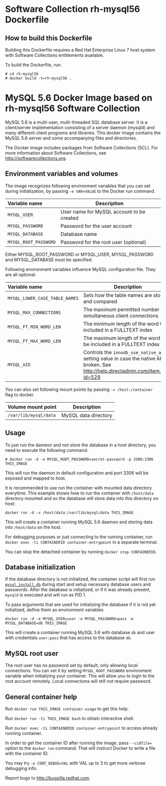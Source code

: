 Software Collection rh-mysql56 Dockerfile
=========================================

How to build this Dockerfile
----------------------------

Building this Dockerfile requires a Red Hat Enterprise Linux 7 host
system with Software Collections entitlements available.

To build the Dockerfile, run:

```
# cd rh-mysql56
# docker build -t=rh-mysql56 .
```


MySQL 5.6 Docker Image based on rh-mysql56 Software Collection
==============================================================

MySQL 5.6 is a multi-user, multi-threaded SQL database server. It is a
client/server implementation consisting of a server daemon (mysqld)
and many different client programs and libraries. This docker image contains
the MySQL 5.6 server and some accompanying files and directories.

The Docker image includes packages from Software Collections (SCL).
For more information about Software Collections, see
http://softwarecollections.org.


Environment variables and volumes
----------------------------------

The image recognizes following environment variables that you can set during
initialization, by passing `-e VAR=VALUE` to the Docker run command.

|    Variable name       |    Description                            |
| :--------------------- | ----------------------------------------- |
|  `MYSQL_USER`          | User name for MySQL account to be created |
|  `MYSQL_PASSWORD`      | Password for the user account             |
|  `MYSQL_DATABASE`      | Database name                             |
|  `MYSQL_ROOT_PASSWORD` | Password for the root user (optional)     |

Either MYSQL_ROOT_PASSWORD or MYSQL_USER, MYSQL_PASSWORD and MYSQL_DATABASE
must be specified.

Following environment variables influence MySQL configuration file. They are all optional.

|    Variable name                |    Description                                                    |    Default
| :------------------------------ | ----------------------------------------------------------------- | -------------------------------
|  `MYSQL_LOWER_CASE_TABLE_NAMES` | Sets how the table names are stored and compared                  |  0
|  `MYSQL_MAX_CONNECTIONS`        | The maximum permitted number of simultaneous client connections   |  151
|  `MYSQL_FT_MIN_WORD_LEN`        | The minimum length of the word to be included in a FULLTEXT index |  4
|  `MYSQL_FT_MAX_WORD_LEN`        | The maximum length of the word to be included in a FULLTEXT index |  20
|  `MYSQL_AIO`                    | Controls the `innodb_use_native_aio` setting value in case the native AIO is broken. See http://help.directadmin.com/item.php?id=529 |  1

You can also set following mount points by passing `-v /host:/container` flag
to docker.

|  Volume mount point      | Description          |
| :----------------------- | -------------------- |
|  `/var/lib/mysql/data`   | MySQL data directory |


Usage
-----

To just run the dameon and not store the database in a host directory,
you need to execute the following command:

```
# docker run -d -e MYSQL_ROOT_PASSWORD=secret-password -p 3306:3306 THIS_IMAGE
```

This will run the daemon in default configuration and port 3306 will be
exposed and mapped to host.

It is recommended to use run the container with mounted data directory everytime.
This example shows how to run the container with `/host/data` directory mounted
and so the database will store data into this directory on host:

```
docker run -d -v /host/data:/var/lib/mysql/data THIS_IMAGE
```

This will create a container running MySQL 5.6 daemon
and storing data into `/host/data` on the host.

For debugging purposes or just connecting to the running container, run
`docker exec -ti CONTAINERID container-entrypoint` in a separate terminal.

You can stop the detached container by running `docker stop CONTAINERID`.


Database initialization
-----------------------

If the database directory is not initialized, the container script will first
run [`mysql_install_db`](https://dev.mysql.com/doc/refman/5.5/en/mysql-install-db.html)
during start and setup necessary database users and passwords. After the database is
initialized, or if it was already present, `mysqld` is executed and will run as PID 1.

To pass arguments that are used for initializing the database if it is not yet
initialized, define them as environment variables

```
docker run -d -e MYSQL_USER=user -e MYSQL_PASSWORD=pass -e MYSQL_DATABASE=db THIS_IMAGE
```

This will create a container running MySQL 5.6 with database
`db` and user with credentials `user:pass` that has access to the database `db`.


MySQL root user
---------------
The root user has no password set by default, only allowing local connections.
You can set it by setting `MYSQL_ROOT_PASSWORD` environment variable when initializing
your container. This will allow you to login to the root account remotely. Local
connections will still not require password.



General container help
----------------------

Run `docker run THIS_IMAGE container-usage` to get this help.

Run `docker run -ti THIS_IMAGE bash` to obtain interactive shell.

Run `docker exec -ti CONTAINERID container-entrypoint` to access already running container.

In order to get the container ID after running the image, pass `--cidfile=`
option to the `docker run` command. That will instruct Docker to write
a file with the container ID.

You may try `-e CONT_DEBUG=VAL` with VAL up to 3 to get more verbose debugging
info.


Report bugs to <http://bugzilla.redhat.com>.




